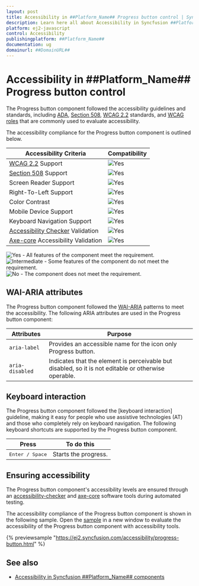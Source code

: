 ```yaml
---
layout: post
title: Accessibility in ##Platform_Name## Progress button control | Syncfusion
description: Learn here all about Accessibility in Syncfusion ##Platform_Name## Progress button control of Syncfusion Essential JS 2 and more.
platform: ej2-javascript
control: Accessibility 
publishingplatform: ##Platform_Name##
documentation: ug
domainurl: ##DomainURL##
---
```


# Accessibility in ##Platform_Name## Progress button control

The Progress button component followed the accessibility guidelines and standards, including [ADA](https://www.ada.gov/), [Section 508](https://www.section508.gov/), [WCAG 2.2](https://www.w3.org/TR/WCAG22/) standards, and [WCAG roles](https://www.w3.org/TR/wai-aria/#roles) that are commonly used to evaluate accessibility.

The accessibility compliance for the Progress button component is outlined below.

| Accessibility Criteria | Compatibility |
| -- | -- |
| [WCAG 2.2](https://www.w3.org/TR/WCAG22/) Support | <img src="https://cdn.syncfusion.com/content/images/landing-page/yes.png" alt="Yes"> |
| [Section 508](https://www.section508.gov/) Support | <img src="https://cdn.syncfusion.com/content/images/landing-page/yes.png" alt="Yes"> |
| Screen Reader Support | <img src="https://cdn.syncfusion.com/content/images/landing-page/yes.png" alt="Yes"> |
| Right-To-Left Support | <img src="https://cdn.syncfusion.com/content/images/landing-page/yes.png" alt="Yes"> |
| Color Contrast | <img src="https://cdn.syncfusion.com/content/images/landing-page/yes.png" alt="Yes"> |
| Mobile Device Support | <img src="https://cdn.syncfusion.com/content/images/landing-page/yes.png" alt="Yes"> |
| Keyboard Navigation Support | <img src="https://cdn.syncfusion.com/content/images/landing-page/yes.png" alt="Yes"> |
| [Accessibility Checker](https://www.npmjs.com/package/accessibility-checker) Validation | <img src="https://cdn.syncfusion.com/content/images/landing-page/yes.png" alt="Yes"> |
| [Axe-core](https://www.npmjs.com/package/axe-core) Accessibility Validation | <img src="https://cdn.syncfusion.com/content/images/landing-page/yes.png" alt="Yes"> |

<style>
    .post .post-content img {
        display: inline-block;
        margin: 0.5em 0;
    }
</style>
<div><img src="https://cdn.syncfusion.com/content/images/landing-page/yes.png" alt="Yes"> - All features of the component meet the requirement.</div>

<div><img src="https://cdn.syncfusion.com/content/images/landing-page/intermediate.png" alt="Intermediate"> - Some features of the component do not meet the requirement.</div>

<div><img src="https://cdn.syncfusion.com/content/images/landing-page/no.png" alt="No"> - The component does not meet the requirement.</div>

## WAI-ARIA attributes

The Progress button component followed the [WAI-ARIA](https://www.w3.org/WAI/ARIA/apg/patterns/alert/) patterns to meet the accessibility. The following ARIA attributes are used in the Progress button component:

| Attributes | Purpose |
| --- | --- |
| `aria-label` | Provides an accessible name for the icon only Progress button. |
| `aria-disabled` | Indicates that the element is perceivable but disabled, so it is not editable or otherwise operable. |

## Keyboard interaction

The Progress button component followed the [keyboard interaction] guideline, making it easy for people who use assistive technologies (AT) and those who completely rely on keyboard navigation. The following keyboard shortcuts are supported by the Progress button component.

| **Press** | **To do this** |
| --- | --- |
| <kbd>Enter / Space</kbd> | Starts the progress. |

## Ensuring accessibility

The Progress button component's accessibility levels are ensured through an [accessibility-checker](https://www.npmjs.com/package/accessibility-checker) and [axe-core](https://www.npmjs.com/package/axe-core) software tools during automated testing.

The accessibility compliance of the Progress button component is shown in the following sample. Open the [sample](https://ej2.syncfusion.com/accessibility/progress-button.html) in a new window to evaluate the accessibility of the Progress button component with accessibility tools.

{% previewsample "https://ej2.syncfusion.com/accessibility/progress-button.html" %}

## See also

* [Accessibility in Syncfusion ##Platform_Name## components](../common/accessibility)
